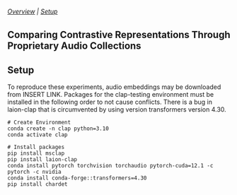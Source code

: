 ###### [Overview](#Comparing-Contrastive-Representations-Through-Proprietary-Audio-Collections) | [Setup](#Setup) 


## Comparing Contrastive Representations Through Proprietary Audio Collections


## Setup

To reproduce these experiments, audio embeddings may be downloaded from INSERT LINK. Packages for the clap-testing environment must be installed in the following order to not cause conflicts. There is a bug in laion-clap that is circumvented by using version transformers version 4.30. 

```shell
# Create Environment
conda create -n clap python=3.10
conda activate clap

# Install packages
pip install msclap
pip install laion-clap
conda install pytorch torchvision torchaudio pytorch-cuda=12.1 -c pytorch -c nvidia
conda install conda-forge::transformers=4.30
pip install chardet
```
